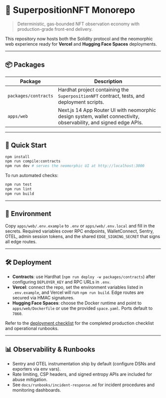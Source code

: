 # 🧬 SuperpositionNFT Monorepo

> Deterministic, gas-bounded NFT observation economy with production-grade front-end delivery.

This repository now hosts both the Solidity protocol and the neomorphic web experience ready for **Vercel** and **Hugging Face Spaces** deployments.

---

## 📦 Packages

| Package | Description |
| --- | --- |
| `packages/contracts` | Hardhat project containing the `SuperpositionNFT` contract, tests, and deployment scripts. |
| `apps/web` | Next.js 14 App Router UI with neomorphic design system, wallet connectivity, observability, and signed edge APIs. |

---

## 🚀 Quick Start

```bash
npm install
npm run compile:contracts
npm run dev # serves the neomorphic UI at http://localhost:3000
```

To run automated checks:

```bash
npm run test
npm run lint
npm run build
```

---

## 🔐 Environment

Copy `apps/web/.env.example` to `.env` or `apps/web/.env.local` and fill in the secrets. Required variables cover RPC endpoints, WalletConnect, Sentry, OTEL, admin session tokens, and the shared `EDGE_SIGNING_SECRET` that signs all edge routes.

---

## 🛠️ Deployment

- **Contracts**: use Hardhat (`npm run deploy -w packages/contracts`) after configuring `DEPLOYER_KEY` and RPC URLs in `.env`.
- **Vercel**: connect the repo, set the environment variables listed in `.env.example`, and Vercel will run `npm run build`. Edge routes are secured via HMAC signatures.
- **Hugging Face Spaces**: choose the Docker runtime and point to `apps/web/Dockerfile` or use the provided `space.yaml`. Ports default to `7860`.

Refer to the [deployment checklist](docs/deployment-checklist.md) for the completed production checklist and operational runbooks.

---

## 📊 Observability & Runbooks

- Sentry and OTEL instrumentation ship by default (configure DSNs and exporters via env vars).
- Rate limiting, CSP headers, and signed entropy APIs are included for abuse mitigation.
- See `docs/runbooks/incident-response.md` for incident procedures and monitoring dashboards.
